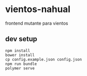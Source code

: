 # vientos-nahual
frontend mutante para vientos


## dev setup

```shell
npm install
bower install
cp config.example.json config.json
npm run bundle
polymer serve
```
